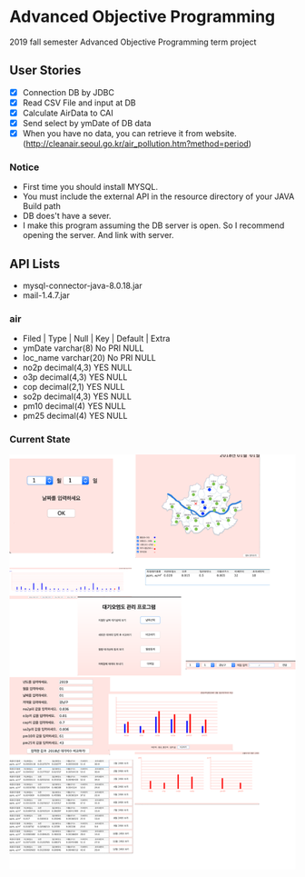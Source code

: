 # Advanced Objective Programming

2019 fall semester Advanced Objective Programming term project

## User Stories

- [x] Connection DB by JDBC
- [x] Read CSV File and input at DB
- [x] Calculate AirData to CAI
- [x] Send select by ymDate of DB data
- [x] When you have no data, you can retrieve it from website.(http://cleanair.seoul.go.kr/air_pollution.htm?method=period)

### Notice
- First time you should install MYSQL.
- You must include the external API in the resource directory of your JAVA Build path
- DB does't have a sever.
- I make this program assuming the DB server is open. So I recommend opening the server. And link with server.

## API Lists
- mysql-connector-java-8.0.18.jar
- mail-1.4.7.jar


### air

- Filed		| Type 		| Null | Key | Default | Extra
- ymDate	varchar(8)	   No	PRI		NULL
- loc_name	varchar(20)	   No   PRI		NULL
- no2p		decimal(4,3)   YES	   		NULL
- o3p		decimal(4,3)   YES	   		NULL
- cop		decimal(2,1)   YES	   		NULL
- so2p		decimal(4,3)   YES	   		NULL
- pm10		decimal(4)	   YES	   		NULL
- pm25		decimal(4)	   YES	   		NULL

### Current State
![Alt text](resource/png.png "current state")
